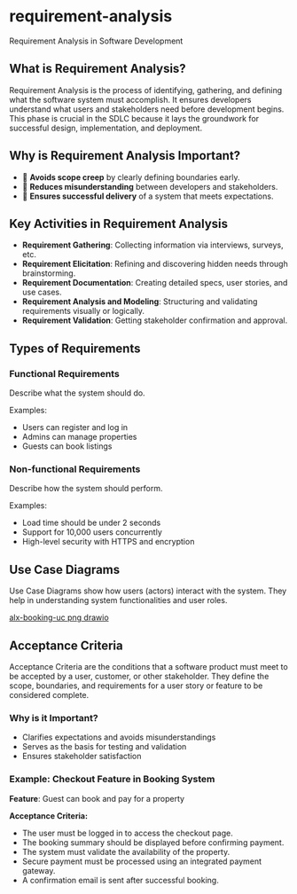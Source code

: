# requirement-analysis
Requirement Analysis in Software Development
## What is Requirement Analysis?

Requirement Analysis is the process of identifying, gathering, and defining what the software system must accomplish. It ensures developers understand what users and stakeholders need before development begins. This phase is crucial in the SDLC because it lays the groundwork for successful design, implementation, and deployment.
## Why is Requirement Analysis Important?

- 🎯 **Avoids scope creep** by clearly defining boundaries early.
- 🧠 **Reduces misunderstanding** between developers and stakeholders.
- 🚀 **Ensures successful delivery** of a system that meets expectations.
## Key Activities in Requirement Analysis

-  **Requirement Gathering**: Collecting information via interviews, surveys, etc.
-  **Requirement Elicitation**: Refining and discovering hidden needs through brainstorming.
-  **Requirement Documentation**: Creating detailed specs, user stories, and use cases.
-  **Requirement Analysis and Modeling**: Structuring and validating requirements visually or logically.
-  **Requirement Validation**: Getting stakeholder confirmation and approval.
## Types of Requirements

### Functional Requirements
Describe what the system should do.

Examples:
- Users can register and log in
- Admins can manage properties
- Guests can book listings

###  Non-functional Requirements
Describe how the system should perform.

Examples:
- Load time should be under 2 seconds
- Support for 10,000 users concurrently
- High-level security with HTTPS and encryption
## Use Case Diagrams

Use Case Diagrams show how users (actors) interact with the system. They help in understanding system functionalities and user roles.

[alx-booking-uc png drawio](https://github.com/user-attachments/assets/1dcd3bfe-93d1-4e44-86f1-6d06319d0f15)

## Acceptance Criteria

Acceptance Criteria are the conditions that a software product must meet to be accepted by a user, customer, or other stakeholder. They define the scope, boundaries, and requirements for a user story or feature to be considered complete.

### Why is it Important?
- Clarifies expectations and avoids misunderstandings
- Serves as the basis for testing and validation
- Ensures stakeholder satisfaction

### Example: Checkout Feature in Booking System

**Feature**: Guest can book and pay for a property

**Acceptance Criteria:**
-  The user must be logged in to access the checkout page.
-  The booking summary should be displayed before confirming payment.
-  The system must validate the availability of the property.
-  Secure payment must be processed using an integrated payment gateway.
-  A confirmation email is sent after successful booking.
